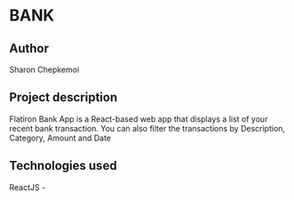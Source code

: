 # BANK

## Author
Sharon Chepkemoi

## Project description
Flatiron Bank App is a React-based web app that displays a list of your recent bank transaction.
You can also filter the  transactions by Description, Category, Amount and Date 

##  Technologies used
ReactJS - 